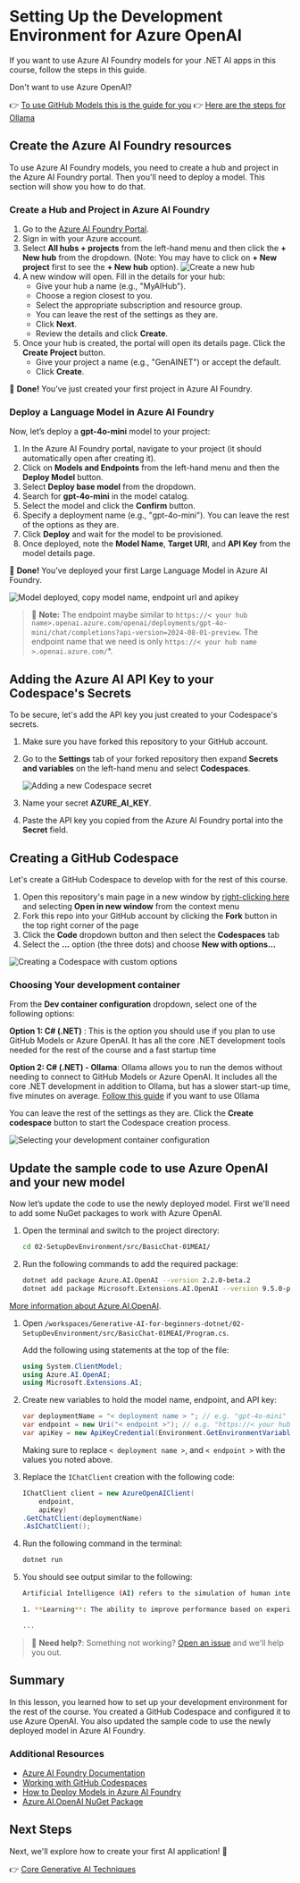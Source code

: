 # Setting Up the Development Environment for Azure OpenAI

If you want to use Azure AI Foundry models for your .NET AI apps in this course, follow the steps in this guide.

Don't want to use Azure OpenAI?

👉 [To use GitHub Models this is the guide for you](README.md)
👉 [Here are the steps for Ollama](getting-started-ollama.md)

## Create the Azure AI Foundry resources

To use Azure AI Foundry models, you need to create a hub and project in the Azure AI Foundry portal. Then you'll need to deploy a model. This section will show you how to do that.

### Create a Hub and Project in Azure AI Foundry

1. Go to the [Azure AI Foundry Portal](https://ai.azure.com/).
1. Sign in with your Azure account.
1. Select **All hubs + projects** from the left-hand menu and then click the **+ New hub** from the dropdown. (Note: You may have to click on **+ New project** first to see the **+ New hub** option).
    ![Create a new hub](./images/ai-foundry-hub-selection.png)
1. A new window will open. Fill in the details for your hub:
    - Give your hub a name (e.g., "MyAIHub").
    - Choose a region closest to you.
    - Select the appropriate subscription and resource group.
    - You can leave the rest of the settings as they are.
    - Click **Next**.
    - Review the details and click **Create**.
1. Once your hub is created, the portal will open its details page. Click the **Create Project** button.
    - Give your project a name (e.g., "GenAINET") or accept the default.
    - Click **Create**.

🎉 **Done!** You’ve just created your first project in Azure AI Foundry.

### Deploy a Language Model in Azure AI Foundry

Now, let’s deploy a **gpt-4o-mini** model to your project:

1. In the Azure AI Foundry portal, navigate to your project (it should automatically open after creating it).
1. Click on **Models and Endpoints** from the left-hand menu and then the **Deploy Model** button.
1. Select **Deploy base model** from the dropdown.
1. Search for **gpt-4o-mini** in the model catalog.
1. Select the model and click the **Confirm** button.
1. Specify a deployment name (e.g., "gpt-4o-mini"). You can leave the rest of the options as they are.
1. Click **Deploy** and wait for the model to be provisioned.
1. Once deployed, note the **Model Name**, **Target URI**, and **API Key** from the model details page.

🎉 **Done!** You’ve deployed your first Large Language Model in Azure AI Foundry.

![Model deployed, copy model name, endpoint url and apikey](./images/deploytoazure-20-copymodelinfo.png)

> 📝 **Note:** The endpoint maybe similar to `https://< your hub name>.openai.azure.com/openai/deployments/gpt-4o-mini/chat/completions?api-version=2024-08-01-preview`. The endpoint name that we need is only `https://< your hub name >.openai.azure.com/`*.

## Adding the Azure AI API Key to your Codespace's Secrets

To be secure, let's add the API key you just created to your Codespace's secrets.

1. Make sure you have forked this repository to your GitHub account.
1. Go to the **Settings** tab of your forked repository then expand **Secrets and variables** on the left-hand menu and select **Codespaces**.

    ![Adding a new Codespace secret](./images/codespaces-secret.jpeg)
1. Name your secret **AZURE_AI_KEY**.
1. Paste the API key you copied from the Azure AI Foundry portal into the **Secret** field.

## Creating a GitHub Codespace

Let's create a GitHub Codespace to develop with for the rest of this course.

1. Open this repository's main page in a new window by [right-clicking here](https://github.com/microsoft/Generative-AI-for-beginners-dotnet) and selecting **Open in new window** from the context menu
1. Fork this repo into your GitHub account by clicking the **Fork** button in the top right corner of the page
1. Click the **Code** dropdown button and then select the **Codespaces** tab
1. Select the **...** option (the three dots) and choose **New with options...**

![Creating a Codespace with custom options](./images/creating-codespace.png)

### Choosing Your development container

From the **Dev container configuration** dropdown, select one of the following options:

**Option 1: C# (.NET)** : This is the option you should use if you plan to use GitHub Models or Azure OpenAI. It has all the core .NET development tools needed for the rest of the course and a fast startup time

**Option 2: C# (.NET) - Ollama**: Ollama allows you to run the demos without needing to connect to GitHub Models or Azure OpenAI. It includes all the core .NET development in addition to Ollama, but has a slower start-up time, five minutes on average. [Follow this guide](getting-started-ollama.md) if you want to use Ollama

You can leave the rest of the settings as they are. Click the **Create codespace** button to start the Codespace creation process.

![Selecting your development container configuration](./images/select-container-codespace.png)

## Update the sample code to use Azure OpenAI and your new model

Now let’s update the code to use the newly deployed model. First we'll need to add some NuGet packages to work with Azure OpenAI.

1. Open the terminal and switch to the project directory:

    ```bash
    cd 02-SetupDevEnvironment/src/BasicChat-01MEAI/
    ```

1. Run the following commands to add the required package:

    ```bash
    dotnet add package Azure.AI.OpenAI --version 2.2.0-beta.2
    dotnet add package Microsoft.Extensions.AI.OpenAI --version 9.5.0-preview.1.25265.7
    ```

[More information about Azure.AI.OpenAI](https://www.nuget.org/packages/Azure.AI.OpenAI/2.2.0-beta.2).

1. Open `/workspaces/Generative-AI-for-beginners-dotnet/02-SetupDevEnvironment/src/BasicChat-01MEAI/Program.cs`.

    Add the following using statements at the top of the file:


    ```csharp
    using System.ClientModel;
    using Azure.AI.OpenAI;
    using Microsoft.Extensions.AI;

1. Create new variables to hold the model name, endpoint, and API key:

    ```csharp
    var deploymentName = "< deployment name > "; // e.g. "gpt-4o-mini"
    var endpoint = new Uri("< endpoint >"); // e.g. "https://< your hub name >.openai.azure.com/"
    var apiKey = new ApiKeyCredential(Environment.GetEnvironmentVariable("AZURE_AI_SECRET"));
    ```

    Making sure to replace `< deployment name >`, and `< endpoint >` with the values you noted above.

1. Replace the `IChatClient` creation with the following code:

    ```csharp
    IChatClient client = new AzureOpenAIClient(
        endpoint,
        apiKey)
    .GetChatClient(deploymentName)
    .AsIChatClient();
    ```

1. Run the following command in the terminal:

    ```bash
    dotnet run
    ```

1. You should see output similar to the following:

    ```bash
    Artificial Intelligence (AI) refers to the simulation of human intelligence in machines that are programmed to think and learn like humans. AI encompasses a variety of technologies and approaches that enable computers and systems to perform tasks that typically require human intelligence. These tasks include:

    1. **Learning**: The ability to improve performance based on experience, often through algorithms that analyze data.
    
    ...
    ```

> 🙋 **Need help?**: Something not working? [Open an issue](https://github.com/microsoft/Generative-AI-for-beginners-dotnet/issues/new?template=Blank+issue) and we'll help you out.

## Summary

In this lesson, you learned how to set up your development environment for the rest of the course. You created a GitHub Codespace and configured it to use Azure OpenAI. You also updated the sample code to use the newly deployed model in Azure AI Foundry.

### Additional Resources

- [Azure AI Foundry Documentation](https://learn.microsoft.com/azure/ai-services/)
- [Working with GitHub Codespaces](https://docs.github.com/en/codespaces/getting-started)
- [How to Deploy Models in Azure AI Foundry](https://learn.microsoft.com/azure/ai-services/deploy/)
- [Azure.AI.OpenAI NuGet Package](https://www.nuget.org/packages/Azure.AI.OpenAI)

## Next Steps

Next, we'll explore how to create your first AI application! 🚀

👉 [Core Generative AI Techniques](../03-CoreGenerativeAITechniques/readme.md)
